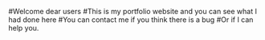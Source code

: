 #Welcome dear users
#This is my portfolio website and you can see what I had done here
#You can contact me if you think there is a bug
#Or if I can help you.
